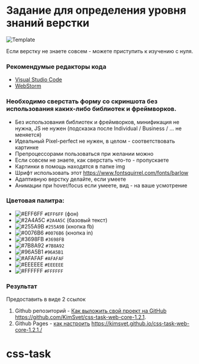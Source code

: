 # Задание для определения уровня знаний верстки

![Template](/template.jpg)

Если верстку не знаете совсем - можете приступить к изучению с нуля.

### Рекомендумые редакторы кода
- [Visual Studio Code](https://code.visualstudio.com/)
- [WebStorm](https://www.jetbrains.com/webstorm/)

### Необходимо сверстать форму со скриншота без использования каких-либо библиотек и фреймворков.

- Без использования библиотек и фреймворков, минификация не нужна, JS не нужен (подсказка после Individual / Business / ... не меняется)
- Идеальный Pixel-perfect не нужен, в целом - соответствовать картинке
- Препроцессорами пользоваться при желании можно
- Если совсем не знаете, как сверстать что-то - пропускаете
- Картинки в помощь находятся в папке img
- Шрифт использовать этот https://www.fontsquirrel.com/fonts/barlow
- Адаптивную верстку делайте, если умеете
- Анимации при hover/focus если умеете, вид - на ваше усмотрение

### Цветовая палитра:

- ![#EFF6FF](https://placehold.it/15/EFF6FF/000000?text=+) `#EFF6FF` (фон)
- ![#2A4A5C](https://placehold.it/15/2A4A5C/000000?text=+) `#2A4A5C` (базовый текст)
- ![#255A9B](https://placehold.it/15/255A9B/000000?text=+) `#255A9B` (кнопка fb)
- ![#0076B6](https://placehold.it/15/0076B6/000000?text=+) `#0076B6` (кнопка in)
- ![#3698FB](https://placehold.it/15/3698FB/000000?text=+) `#3698FB`
- ![#7B8A92](https://placehold.it/15/7B8A92/000000?text=+) `#7B8A92`
- ![#96A5B1](https://placehold.it/15/96A5B1/000000?text=+) `#96A5B1`
- ![#AFAFAF](https://placehold.it/15/AFAFAF/000000?text=+) `#AFAFAF`
- ![#EEEEEE](https://placehold.it/15/EEEEEE/000000?text=+) `#EEEEEE`
- ![#FFFFFF](https://placehold.it/15/FFFFFF/000000?text=+) `#FFFFFF`

### Результат
Предоставить в виде 2 ссылок
1) Github репозиторий - [Как выложить свой проект на GitHub](https://maxsite.org/page/how-to-put-your-project-on-github-com)
https://github.com/KimSvet/css-task-web-core-1.2.1.
2) Github Pages - [как настроить](https://developer.mozilla.org/ru/docs/Learn/Common_questions/Using_Github_pages)
https://kimsvet.github.io/css-task-web-core-1.2.1./
# css-task
